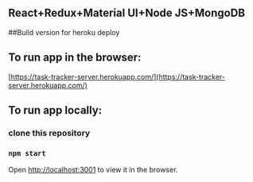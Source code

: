 
## React+Redux+Material UI+Node JS+MongoDB

##Build version for heroku deploy

## To run app in the browser:

[https://task-tracker-server.herokuapp.com/](https://task-tracker-server.herokuapp.com/) 

## To run app locally:

### clone this repository

### `npm start`

Open [http://localhost:3001](http://localhost:3001) to view it in the browser.